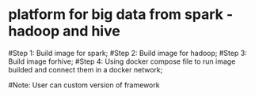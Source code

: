 # platform for big data from spark - hadoop and hive
#Step 1: Build image for spark;
#Step 2: Build image for hadoop;
#Step 3: Build image forhive;
#Step 4: Using docker compose file to run image builded and connect them in a docker network;

#Note: User can custom version of framework
